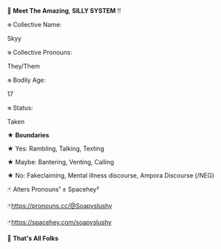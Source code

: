 🎪  __Meet The Amazing__,
 **SILLY SYSTEM** !!

𖦹 Collective Name: 

Skyy

𖦹 Collective Pronouns: 

They/Them

𖦹 Bodily Age: 

17

𖦹 Status: 

Taken

★ **Boundaries**

★ Yes: Rambling, Talking, Texting

★ Maybe: Bantering, Venting, Calling

★ No: Fakeclaiming, Mental illness discourse, Ampora Discourse (/NEG)

🃏 Alters Pronouns¹ ± Spacehey² 

🃏https://pronouns.cc/@Soapyslushy

🃏https://spacehey.com/soapyslushy

🎪  __That's All Folks__
